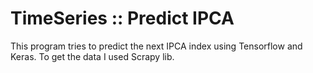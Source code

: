 # TimeSeries :: Predict IPCA
This program tries to predict the next IPCA index using Tensorflow and Keras.
To get the data I used Scrapy lib.
